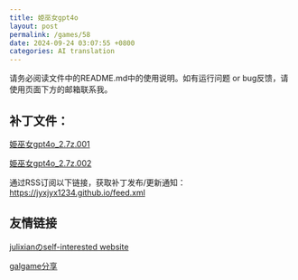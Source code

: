 ```yaml
---
title: 姫巫女gpt4o
layout: post
permalink: /games/58
date: 2024-09-24 03:07:55 +0800
categories: AI translation
---
```



请务必阅读文件中的README.md中的使用说明。如有运行问题 or bug反馈，请使用页面下方的邮箱联系我。

## 补丁文件：

[姫巫女gpt4o_2.7z.001](../resources/%E5%A7%AB%E5%B7%AB%E5%A5%B3gpt4o_2.7z.001)

 

[姫巫女gpt4o_2.7z.002](../resources/%E5%A7%AB%E5%B7%AB%E5%A5%B3gpt4o_2.7z.002)

 

通过RSS订阅以下链接，获取补丁发布/更新通知：https://jyxjyx1234.github.io/feed.xml

## 友情链接

[julixianのself-interested website](https://julixian-siw.worldsystem.top/) 

[galgame分享](https://t.me/galgpt)